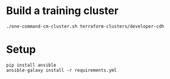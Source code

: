 # Build a training cluster

```
./one-command-cm-cluster.sh terraform-clusters/developer-cdh
```

# Setup

```
pip install ansible
ansible-galaxy install -r requirements.yml
```
